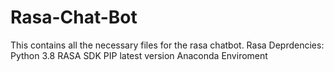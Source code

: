 # Rasa-Chat-Bot
This contains all the necessary files for the rasa chatbot.
Rasa Deprdencies:
     Python 3.8
     RASA SDK
     PIP latest version
     Anaconda Enviroment
